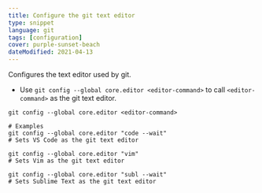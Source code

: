 ```yaml
---
title: Configure the git text editor
type: snippet
language: git
tags: [configuration]
cover: purple-sunset-beach
dateModified: 2021-04-13
---
```


Configures the text editor used by git.

- Use `git config --global core.editor <editor-command>` to call `<editor-command>` as the git text editor.

```shell
git config --global core.editor <editor-command>

# Examples
git config --global core.editor "code --wait"
# Sets VS Code as the git text editor

git config --global core.editor "vim"
# Sets Vim as the git text editor

git config --global core.editor "subl --wait"
# Sets Sublime Text as the git text editor
```
